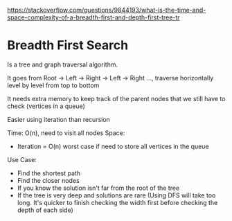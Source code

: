 https://stackoverflow.com/questions/9844193/what-is-the-time-and-space-complexity-of-a-breadth-first-and-depth-first-tree-tr

# Breadth First Search

Is a tree and graph traversal algorithm.

It goes from Root -> Left -> Right -> Left -> Right ..., traverse horizontally level by level from top to bottom

It needs extra memory to keep track of the parent nodes that we still have to check (vertices in a queue)

Easier using iteration than recursion

Time: O(n), need to visit all nodes
Space: 
- Iteration = O(n) worst case if need to store all vertices in the queue

Use Case: 
- Find the shortest path
- Find the closer nodes
- If you know the solution isn't far from the root of the tree
- If the tree is very deep and solutions are rare (Using DFS will take too long. It's quicker to finish checking the width first before checking the depth of each side)

